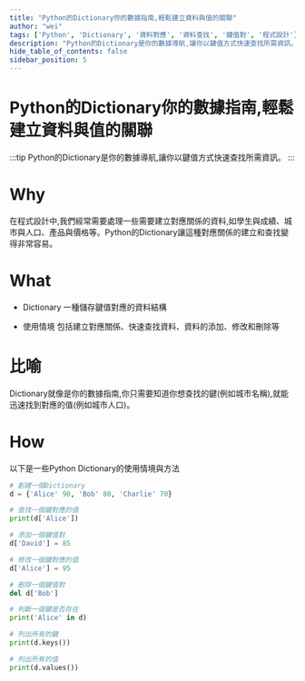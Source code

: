 ```yaml
---
title: "Python的Dictionary你的數據指南,輕鬆建立資料與值的關聯"
author: "wei"
tags: ['Python', 'Dictionary', '資料對應', '資料查找', '鍵值對', '程式設計']
description: "Python的Dictionary是你的數據導航,讓你以鍵值方式快速查找所需資訊。"
hide_table_of_contents: false
sidebar_position: 5
---
```


# Python的Dictionary你的數據指南,輕鬆建立資料與值的關聯

:::tip
Python的Dictionary是你的數據導航,讓你以鍵值方式快速查找所需資訊。
:::

# Why

在程式設計中,我們經常需要處理一些需要建立對應關係的資料,如學生與成績、城市與人口、產品與價格等。Python的Dictionary讓這種對應關係的建立和查找變得非常容易。

# What

- Dictionary 一種儲存鍵值對應的資料結構

- 使用情境 包括建立對應關係、快速查找資料、資料的添加、修改和刪除等

# 比喻

Dictionary就像是你的數據指南,你只需要知道你想查找的鍵(例如城市名稱),就能迅速找到對應的值(例如城市人口)。

# How

以下是一些Python Dictionary的使用情境與方法

```python
# 創建一個Dictionary
d = {'Alice' 90, 'Bob' 80, 'Charlie' 70}

# 查找一個鍵對應的值
print(d['Alice'])

# 添加一個鍵值對
d['David'] = 85

# 修改一個鍵對應的值
d['Alice'] = 95

# 刪除一個鍵值對
del d['Bob']

# 判斷一個鍵是否存在
print('Alice' in d)

# 列出所有的鍵
print(d.keys())

# 列出所有的值
print(d.values())

```

